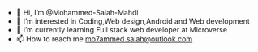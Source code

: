 - 👋 Hi, I’m @Mohammed-Salah-Mahdi
- 👀 I’m interested in Coding,Web design,Android and Web development
- 🌱 I’m currently learning Full stack web developer at Microverse
- 📫 How to reach me mo7ammed.salah@outlook.com

<!---
Mohammed-Salah-iq/Mohammed-Salah-iq is a ✨ special ✨ repository because its `README.md` (this file) appears on your GitHub profile.
You can click the Preview link to take a look at your changes.
--->
